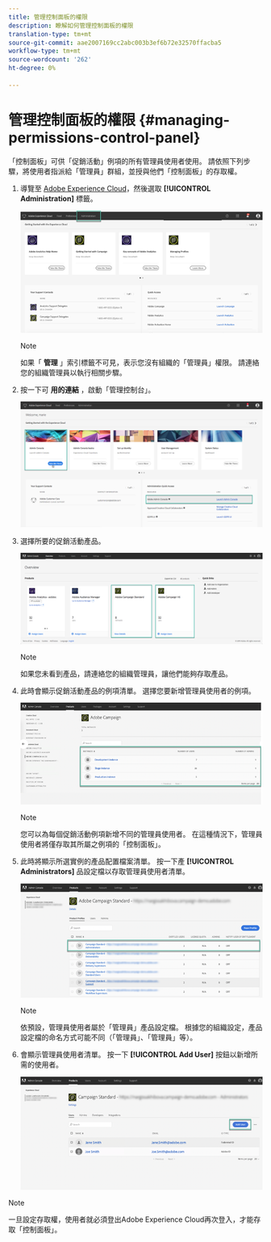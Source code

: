 ```yaml
---
title: 管理控制面板的權限
description: 瞭解如何管理控制面板的權限
translation-type: tm+mt
source-git-commit: aae2007169cc2abc003b3ef6b72e32570ffacba5
workflow-type: tm+mt
source-wordcount: '262'
ht-degree: 0%

---
```



# 管理控制面板的權限 {#managing-permissions-control-panel}

「控制面板」可供「促銷活動」例項的所有管理員使用者使用。 請依照下列步驟，將使用者指派給「管理員」群組，並授與他們「控制面板」的存取權。

1. 導覽至 [Adobe Experience Cloud](https://experiencecloud.adobe.com/)，然後選取 **[!UICONTROL Administration]** 標籤。

   ![](assets/do-not-localize/control_panel_add_user1.png)

   >[!NOTE]
   >
   >如果「 <b>管理</b> 」索引標籤不可見，表示您沒有組織的「管理員」權限。 請連絡您的組織管理員以執行相關步驟。

1. 按一下可 **用的連結** ，啟動「管理控制台」。

   ![](assets/do-not-localize/control_panel_admin1.png)

1. 選擇所要的促銷活動產品。

   ![](assets/do-not-localize/control_panel_add_user3.png)

   >[!NOTE]
   >
   >如果您未看到產品，請連絡您的組織管理員，讓他們能夠存取產品。

1. 此時會顯示促銷活動產品的例項清單。 選擇您要新增管理員使用者的例項。

   ![](assets/do-not-localize/control_panel_add_user4.png)

   >[!NOTE]
   >
   >您可以為每個促銷活動例項新增不同的管理員使用者。 在這種情況下，管理員使用者將僅存取其所屬之例項的「控制面板」。

1. 此時將顯示所選實例的產品配置檔案清單。 按一下產 **[!UICONTROL Administrators]** 品設定檔以存取管理員使用者清單。

   ![](assets/do-not-localize/control_panel_add_user_5.png)

   >[!NOTE]
   >
   >依預設，管理員使用者屬於「管理員」產品設定檔。 根據您的組織設定，產品設定檔的命名方式可能不同（「管理員」、「管理員」等）。

1. 會顯示管理員使用者清單。 按一下 **[!UICONTROL Add User]** 按鈕以新增所需的使用者。

   ![](assets/do-not-localize/control_panel_add_user_6.png)

>[!NOTE]
>
>一旦設定存取權，使用者就必須登出Adobe Experience Cloud再次登入，才能存取「控制面板」。
